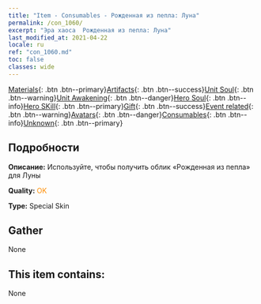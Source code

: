 ```yaml
---
title: "Item - Consumables - Рожденная из пепла: Луна"
permalink: /con_1060/
excerpt: "Эра хаоса  Рожденная из пепла: Луна"
last_modified_at: 2021-04-22
locale: ru
ref: "con_1060.md"
toc: false
classes: wide
---
```

 [Materials](/ItemsRU/){: .btn .btn--primary}[Artifacts](/ItemsRU/Artifacts/){: .btn .btn--success}[Unit Soul](/ItemsRU/UnitSoul/){: .btn .btn--warning}[Unit Awakening](/ItemsRU/UnitAwakening/){: .btn .btn--danger}[Hero Soul](/ItemsRU/HeroSoul/){: .btn .btn--info}[Hero SKill](/ItemsRU/HeroSkill/){: .btn .btn--primary}[Gift](/ItemsRU/Gift/){: .btn .btn--success}[Event related](/ItemsRU/Events/){: .btn .btn--warning}[Avatars](/ItemsRU/Avatars/){: .btn .btn--danger}[Consumables](/ItemsRU/Consumables/){: .btn .btn--info}[Unknown](/ItemsRU/Unknown/){: .btn .btn--primary}

## Подробности
 **Описание:** Используйте, чтобы получить облик «Рожденная из пепла» для Луны

 **Quality:** <span style="color: #FF8C00">OK</span>

 **Type:** Special Skin

## Gather

  None

## This item contains:

  None

